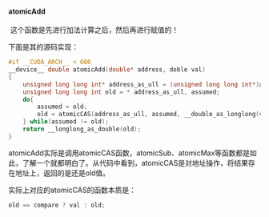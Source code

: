 #### atomicAdd

​	这个函数是先进行加法计算之后，然后再进行赋值的！

下面是其的源码实现：

```cpp
#if __CUDA_ARCH__ < 600
__device__ double atomicAdd(double* address, doble val)
{
    unsigned long long int* address_as_ull = (unsigned long long int*)address;
    unsigned long long int old = * address_as_ull, assumed;
    do{
        assumed = old;
        old = atomicCAS(address_as_ull, assumed, __double_as_longlong(val + _longlong_as_double(assumed)));
    } while(assumed != old);
    return __longlong_as_double(old);
}
```

​    atomicAdd实际是调用atomicCAS函数，atomicSub、atomicMax等函数都是如此，了解一个就都明白了。从代码中看到，atomicCAS是对地址操作，将结果存在地址上，返回的是还是old值。

实际上对应的atomicCAS的函数本质是：

```cpp
old == compare ? val : old;
```


